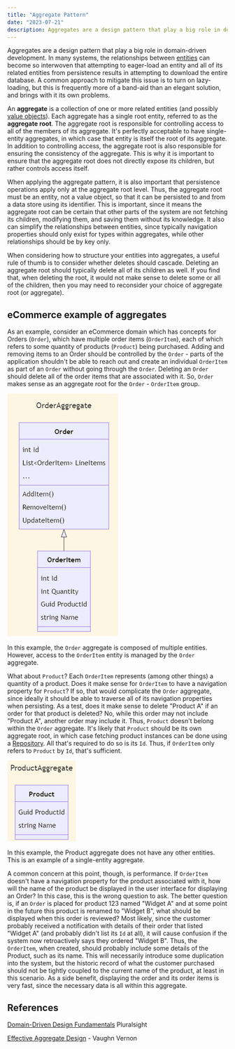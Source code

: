 ```yaml
---
title: "Aggregate Pattern"
date: "2023-07-21"
description: Aggregates are a design pattern that play a big role in domain-driven development.
---
```


Aggregates are a design pattern that play a big role in domain-driven development. In many systems, the relationships between [entities](./entity.md) can become so interwoven that attempting to eager-load an entity and all of its related entities from persistence results in attempting to download the entire database. A common approach to mitigate this issue is to turn on lazy-loading, but this is frequently more of a band-aid than an elegant solution, and brings with it its own problems.

An **aggregate** is a collection of one or more related entities (and possibly [value objects](./value-object.md)). Each aggregate has a single root entity, referred to as the **aggregate root**. The aggregate root is responsible for controlling access to all of the members of its aggregate. It's perfectly acceptable to have single-entity aggregates, in which case that entity is itself the root of its aggregate. In addition to controlling access, the aggregate root is also responsible for ensuring the consistency of the aggregate. This is why it is important to ensure that the aggregate root does not directly expose its children, but rather controls access itself.

When applying the aggregate pattern, it is also important that persistence operations apply only at the aggregate root level. Thus, the aggregate root must be an entity, not a value object, so that it can be persisted to and from a data store using its identifier. This is important, since it means the aggregate root can be certain that other parts of the system are not fetching its children, modifying them, and saving them without its knowledge. It also can simplify the relationships between entities, since typically navigation properties should only exist for types within aggregates, while other relationships should be by key only.

When considering how to structure your entities into aggregates, a useful rule of thumb is to consider whether deletes should cascade. Deleting an aggregate root should typically delete all of its children as well. If you find that, when deleting the root, it would not make sense to delete some or all of the children, then you may need to reconsider your choice of aggregate root (or aggregate).

## eCommerce example of aggregates

As an example, consider an eCommerce domain which has concepts for Orders (`Order`), which have multiple order items (`OrderItem`), each of which refers to some quantity of products (`Product`) being purchased. Adding and removing items to an Order should be controlled by the `Order` - parts of the application shouldn't be able to reach out and create an individual `OrderItem` as part of an `Order` without going through the `Order`. Deleting an `Order` should delete all of the order items that are associated with it. So, `Order` makes sense as an aggregate root for the `Order` - `OrderItem` group.

![OrderAggregate class diagram - the Order class has an Id as an int and a collection of LineItems as a List of OrderItem. The OrderItem class has an Id as an int, Quantity as an int, ProductId as a Guid, and Name as a string. The Order class has behaviors for adding, removing, and updating items.](./images/order-aggregate.png)

<!--
```mermaid
---
title: OrderAggregate
---
classDiagram
  Order <|-- OrderItem
class OrderItem {
    int Id
    int Quantity
    Guid ProductId
    string Name
}
class Order {
    int Id
    List~OrderItem~ LineItems
    ... 
    AddItem()
    RemoveItem()
    UpdateItem()
}
```
-->

In this example, the `Order` aggregate is composed of multiple entities. However, access to the `OrderItem` entity is managed by the `Order` aggregate.

What about `Product`? Each `OrderItem` represents (among other things) a quantity of a product. Does it make sense for `OrderItem` to have a navigation property for `Product`? If so, that would complicate the `Order` aggregate, since ideally it should be able to traverse all of its navigation properties when persisting. As a test, does it make sense to delete "Product A" if an order for that product is deleted? No, while this order may not include "Product A", another order may include it. Thus, `Product` doesn't belong within the `Order` aggregate. It's likely that `Product` should be its own aggregate root, in which case fetching product instances can be done using a [Repository](/design-patterns/repository-pattern/). All that's required to do so is its `Id`. Thus, if `OrderItem` only refers to `Product` by `Id`, that's sufficient.

![ProductAggregate class diagram - The Product class has a ProductId as a Guid and a Name as a string. It also has behaviors for creating and deleting.](./images/product-aggregate.png)

In this example, the Product aggregate does not have any other entities. This is an example of a single-entity aggregate.

<!--
```mermaid
---
title: ProductAggregate
---
classDiagram
  
class Product {
    Guid ProductId
    string Name
}
```
-->
A common concern at this point, though, is performance. If `OrderItem` doesn't have a navigation property for the product associated with it, how will the name of the product be displayed in the user interface for displaying an Order? In this case, this is the wrong question to ask. The better question is, if an `Order` is placed for product 123 named "Widget A" and at some point in the future this product is renamed to "Widget B", what should be displayed when this order is reviewed? Most likely, since the customer probably received a notification with details of their order that listed "Widget A" (and probably didn't list its `Id` at all), it will cause confusion if the system now retroactively says they ordered "Widget B". Thus, the `OrderItem`, when created, should probably include some details of the Product, such as its name. This will necessarily introduce some duplication into the system, but the historic record of what the customer purchased should not be tightly coupled to the current name of the product, at least in this scenario. As a side benefit, displaying the order and its order items is very fast, since the necessary data is all within this aggregate.

## References

[Domain-Driven Design Fundamentals](https://www.pluralsight.com/courses/domain-driven-design-fundamentals) Pluralsight

[Effective Aggregate Design](https://www.dddcommunity.org/library/vernon_2011/) - Vaughn Vernon
